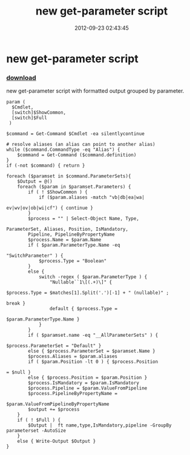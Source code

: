 ﻿---
pid:            3657
poster:         get-parameter
title:          new get-parameter script
date:           2012-09-23 02:43:45
format:         posh
parent:         0
parent:         0

---

# new get-parameter script

### [download](3657.ps1)

new get-parameter script with formatted output grouped by parameter.

```posh
param ( 
  $Cmdlet,
  [switch]$ShowCommon, 
  [switch]$Full
 )

$command = Get-Command $Cmdlet -ea silentlycontinue 

# resolve aliases (an alias can point to another alias)
while ($command.CommandType -eq "Alias") {
	$command = Get-Command ($command.definition)
}
if (-not $command) { return }

foreach ($paramset in $command.ParameterSets){
	$Output = @()
	foreach ($param in $paramset.Parameters) {
		if ( ! $ShowCommon ) {
			if ($param.aliases -match "vb|db|ea|wa|

ev|wv|ov|ob|wi|cf") { continue }
		}
		$process = "" | Select-Object Name, Type, 

ParameterSet, Aliases, Position, IsMandatory,
		Pipeline, PipelineByPropertyName
		$process.Name = $param.Name
		if ( $param.ParameterType.Name -eq 

"SwitchParameter" ) {
			$process.Type = "Boolean"
		}
		else {
			switch -regex ( $param.ParameterType ) {
				"Nullable``1\[(.+)\]" { 

$process.Type = $matches[1].Split('.')[-1] + " (nullable)" ; 

break }
				default { $process.Type = 

$param.ParameterType.Name }
			}
		}
		if ( $paramset.name -eq "__AllParameterSets" ) { 

$process.ParameterSet = "Default" }
		else { $process.ParameterSet = $paramset.Name }
		$process.Aliases = $param.aliases
		if ( $param.Position -lt 0 ) { $process.Position 

= $null }
		else { $process.Position = $param.Position }
		$process.IsMandatory = $param.IsMandatory
		$process.Pipeline = $param.ValueFromPipeline
		$process.PipelineByPropertyName = 

$param.ValueFromPipelineByPropertyName
		$output += $process
	}
	if ( ! $Full ) { 
		$Output |  ft name,type,IsMandatory,pipeline -GroupBy parameterset -AutoSize
	}
	else { Write-Output $Output }
}

```
